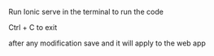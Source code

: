Run Ionic serve in the terminal to run the code

Ctrl + C to exit

after any modification save and it will apply to the web app
